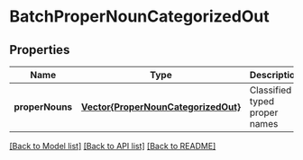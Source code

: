 # BatchProperNounCategorizedOut


## Properties
Name | Type | Description | Notes
------------ | ------------- | ------------- | -------------
**properNouns** | [**Vector{ProperNounCategorizedOut}**](ProperNounCategorizedOut.md) | Classified typed proper names | [optional] [default to nothing]


[[Back to Model list]](../README.md#models) [[Back to API list]](../README.md#api-endpoints) [[Back to README]](../README.md)


